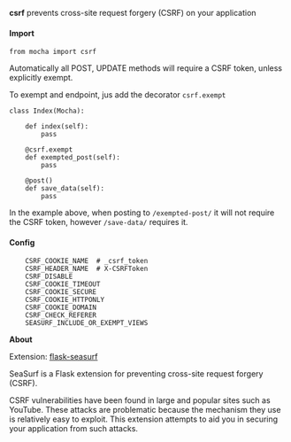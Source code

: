 

**csrf** prevents cross-site request forgery (CSRF) on your application

#### Import

    from mocha import csrf


Automatically all POST, UPDATE methods will require a CSRF token, unless explicitly exempt.

To exempt and endpoint, jus add the decorator `csrf.exempt`

    class Index(Mocha):

        def index(self):
            pass

        @csrf.exempt
        def exempted_post(self):
            pass

        @post()
        def save_data(self):
            pass

In the example above, when posting to `/exempted-post/` it will not require the CSRF token,
however `/save-data/` requires it.



#### Config

        CSRF_COOKIE_NAME  # _csrf_token
        CSRF_HEADER_NAME  # X-CSRFToken
        CSRF_DISABLE
        CSRF_COOKIE_TIMEOUT
        CSRF_COOKIE_SECURE
        CSRF_COOKIE_HTTPONLY
        CSRF_COOKIE_DOMAIN
        CSRF_CHECK_REFERER
        SEASURF_INCLUDE_OR_EXEMPT_VIEWS


**About**

Extension: [flask-seasurf](https://github.com/maxcountryman/flask-seasurf)

SeaSurf is a Flask extension for preventing cross-site request forgery (CSRF).

CSRF vulnerabilities have been found in large and popular sites such as YouTube.
These attacks are problematic because the mechanism they use is relatively easy to exploit.
This extension attempts to aid you in securing your application from such attacks.

